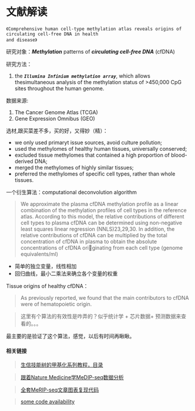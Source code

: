 # 文献解读
<!-- by xiaojiao -->
    《Comprehensive human cell-type methylation atlas reveals origins of circulating cell-free DNA in health
    and disease》

研究对象：***Methylation*** patterns of ***circulating cell-free DNA*** (cfDNA)

研究方法：
1.  the ***`Illumina Infinium methylation array`***, which allows thesimultaneous analysis of the methylation status of >450,000 CpG sites throughout the human genome.


数据来源:
1. The Cancer Genome Atlas (TCGA)
2.  Gene Expression Omnibus (GEO)

选材,跟买菜差不多，买的好，又得妙（精）：
-   we only used primaryt issue sources, avoid culture pollution;
-   used the methylomes of healthy human tissues, universally conserved;
-   excluded tissue methylomes that contained a high proportion of blood-derived DNA;
-   merged the methylomes of highly similar tissues;
-   preferred the methylomes of specific cell types, rather than whole tissues.


一个衍生算法：computational deconvolution algorithm
<!-- 就叫反卷积算法？ emm，剥洋葱算法比较有意思。 -->
>We approximate the plasma cfDNA
methylation profile as a linear combination of the methylation
profiles of cell types in the reference atlas. According to this
model, the relative contributions of different cell types to plasma
cfDNA can be determined using non-negative least squares linear
regression (NNLS)23,29,30. In addition, the relative contributions
of cfDNA can be multiplied by the total concentration of cfDNA
in plasma to obtain the absolute concentrations of cfDNA originating from each cell type (genome equivalents/ml)

-  简单的独立变量，线性相加
-   回归曲线，最小二乘法来确立各个变量的权重

Tissue origins of healthy cfDNA：
>As previously reported, we found that
the main contributors to cfDNA were of hematopoietic origin.

>这里有个算法的有效性是咋弄的？似乎统计学 + 芯片数据+ 预测数据来查看的。。。

最主要的是验证了这个算法，感觉，以后有时间再瞅瞅。




#### 相关链接
> [生信技能树的甲基化系列教程，目录](https://mp.weixin.qq.com/s?__biz=MzAxMDkxODM1Ng==&mid=2247495304&idx=2&sn=e06e23fd11495904365094a3774ac6cb&scene=21#wechat_redirect)

>[跟着Nature Medicine学MeDIP-seq数据分析](https://mp.weixin.qq.com/s?__biz=MzAxMDkxODM1Ng==&mid=2247497344&idx=1&sn=1f001547389e3688643f1c0f19bd1387&chksm=9b4bb63bac3c3f2da41ad2f6fc20fe2cf57af19adfe0d7fab80f8f9d0fa66227605374a66c7b&mpshare=1&scene=1&srcid=0501T47DM4qZnHA0APddtW2s&sharer_sharetime=1619858761848&sharer_shareid=37cf2248a89b28e3f058624640def046&exportkey=A4F4D5nSH81Yc7%2BN%2BZ%2Bb9R0%3D&pass_ticket=V7GcjjmwgctrNyVxOc2gwBjgic6eLfEIbHVNOHaUvTZHxvtV%2FPR0T5USEEhGYPib&wx_header=0#rd)

>[全套MeRIP-seq文章图表复现代码](https://mp.weixin.qq.com/s?__biz=MzAxMDkxODM1Ng==&mid=2247501254&idx=1&sn=bfd80a73dc1e4c90e4a57a4a62575a72&chksm=9b4b857dac3c0c6b163e572e84f30afcce1e859d50c5147a91749138f750d391001ed524bccd&mpshare=1&scene=1&srcid=0501BhXyU7rOyLbT5wSEgNJm&sharer_sharetime=1619858748717&sharer_shareid=37cf2248a89b28e3f058624640def046&exportkey=Ayxm92J25K1pjrZKsOkxlN8%3D&pass_ticket=V7GcjjmwgctrNyVxOc2gwBjgic6eLfEIbHVNOHaUvTZHxvtV%2FPR0T5USEEhGYPib&wx_header=0#rd)

>[some code availability](https://github.com/nloyfer/meth_atlas)
